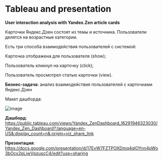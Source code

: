 # Tableau and presentation
**User interaction analysis with Yandex.Zen article cards**

Карточки Яндекс.Дзен состоят из темы и источника. Пользователи делятся на возрастные категории.  

Есть три способа взаимодействия пользователей с системой:

Карточка отображена для пользователя (show);

Пользователь кликнул на карточку (click);

Пользователь просмотрел статью карточки (view).

**Бизнес-задача**: анализ взаимодействия пользователей с карточками Яндекс.Дзен

Макет дашборда:

![image](https://user-images.githubusercontent.com/93919622/140924502-cf4ba43f-bd06-4177-ac8f-e8e216e9ad87.png)

**Дашборд**: https://public.tableau.com/views/Yandex_ZenDashboard_16291946323030/Yandex_Zen_Dashboard?:language=en-US&:display_count=n&:origin=viz_share_link

**Презентация**: https://docs.google.com/presentation/d/17EvW7FZTPOXDmq4qlOYnn4pWo3bOcx2pLjwVpzuscC4/edit?usp=sharing
